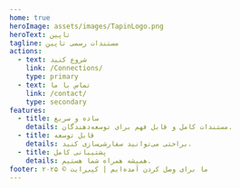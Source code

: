 ```yaml
---
home: true
heroImage: assets/images/TapinLogo.png
heroText: تاپین
tagline: مستندات رسمی تاپین
actions:
  - text: شروع کنید
    link: /Connections/
    type: primary
  - text: تماس با ما
    link: /contact/
    type: secondary
features:
  - title: ساده و سریع
    details: مستندات کامل و قابل فهم برای توسعه‌دهندگان.
  - title: قابل توسعه
    details: براحتی می‌توانید سفارشی‌سازی کنید.
  - title: پشتیبانی کامل
    details: همیشه همراه شما هستیم.
footer: ما برای وصل کردن آمده‌ایم | کپی‌رایت © ۲۰۲۵
---
```

<!--added an useless comment just to check something-->
<!--new useless comment for checking run npm for SAAAAARRRRRIIIIIINNNNAAAA <3 -->
